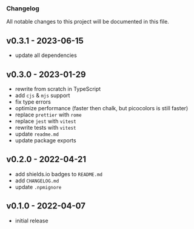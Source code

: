 ### Changelog

All notable changes to this project will be documented in this file.

## v0.3.1 - 2023-06-15

- update all dependencies

## v0.3.0 - 2023-01-29

- rewrite from scratch in TypeScript
- add `cjs` & `mjs` support
- fix type errors
- optimize performance (faster then chalk, but picocolors is still faster)
- replace `prettier` with `rome`
- replace `jest` with `vitest`
- rewrite tests with `vitest`
- update `readme.md`
- update package exports

## v0.2.0 - 2022-04-21

- add shields.io badges to `README.md`
- add `CHANGELOG.md`
- update `.npmignore`

## v0.1.0 - 2022-04-07

- initial release
